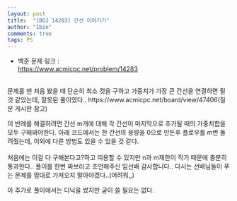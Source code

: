 ```yaml
---
layout: post
title:  "[BOJ 14283] 간선 이어가기"
author: "1bin"
comments: true
tags: PS
---
```

 
 * 백준 문제 링크 :  
   https://www.acmicpc.net/problem/14283    
 <br>  
문제를 맨 처음 봤을 때 단순히 최소 컷을 구하고 가중치가 가장 큰 간선을 연결하면 될 것 같았는데, 잘못된 풀이였다..  
https://www.acmicpc.net/board/view/47406(질문 게시판 참고)  

이 반례를 해결하려면 간선 m개에 대해 각 간선이 마지막으로 추가될 때의 가중치합을 모두 구해봐야한다. 아래 코드에서는 한 간선의 용량을 0으로 만든후 플로우를 m번 돌려줬는데, 이외에 다른 방법도 있을 수 있을 것 같다.    
<br>
처음에는 이걸 다 구해본다고?하고 띠용할 수 있지만 n과 m제한이 작기 때문에 충분히 통과한다.. 풀이를 한번 짜보라고 조언해주신 임선배 감사합니다..  다시는 선배님들이 푸는 문제를 맘대로 가져오지 말아야겠다..(어려워,,)  
  
아 추가로 풀이에서는 디닉을 썼지만 굳이 쓸 필요는 없다.  
<br>   
<script src="https://gist.github.com/1bin01/d79b479f06feec0f94378061b8427ffa.js"></script>  
